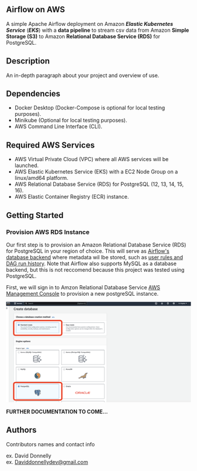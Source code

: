 ## Airflow on AWS

A simple Apache Airflow deployment on Amazon _**Elastic Kubernetes Service**_ (_**EKS**_) with a **data pipeline** to stream csv data from Amazon **Simple Storage (S3)** to Amazon **Relational Database Service (RDS)** for PostgreSQL.

## Description

An in-depth paragraph about your project and overview of use.

## Dependencies

*   Docker Desktop (Docker-Compose is optional for local testing purposes).
*   Minikube (Optional for local testing purposes).
*   AWS Command Line Interface (CLI).

## Required AWS Services

*   AWS Virtual Private Cloud (VPC) where all AWS services will be launched.
*   AWS Elastic Kubernetes Service (EKS) with a EC2 Node Group on a linux/amd64 platform.
*   AWS Relational Database Service (RDS) for PostgreSQL (12, 13, 14, 15, 16).
*   AWS Elastic Container Registry (ECR) instance.

## Getting Started

### Provision AWS RDS Instance

Our first step is to provision an Amazon Relational Database Service (RDS) for PostgreSQL in your region of choice. This will serve as [Airflow's database backend](https://airflow.apache.org/docs/apache-airflow/stable/howto/set-up-database.html) where metadata wil lbe stored, such as [user rules and DAG run history](https://www.astronomer.io/docs/learn/airflow-database). Note that Airflow also supports MySQL as a database backend, but this is not reccomend because this project was tested using PostgreSQL.

First, we will sign in to Amzon Relational Database Service [AWS Management Console](https://aws.amazon.com/console/) to provision a new postgreSQL instance. 

![Creating RDS Instance from AWS Management Console using Standard Create](https://github.com/dadonnelly316/airflow_on_aws/blob/main/documentation/images/RDS_step_1.png)

**FURTHER DOCUMENTATION TO COME…**

## Authors

Contributors names and contact info

ex. David Donnelly  
ex. Daviddonnellydev@gmail.com